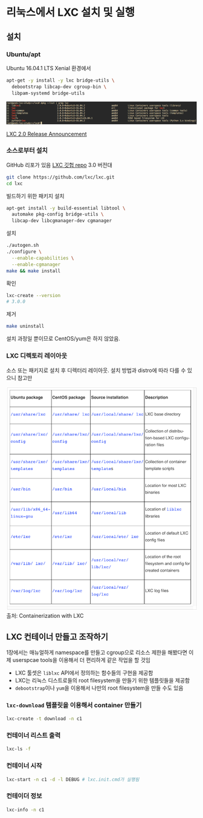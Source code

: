 # 리눅스에서 LXC 설치 및 실행

## 설치

### Ubuntu/apt
Ubuntu 16.04.1 LTS Xenial 환경에서

``` bash
apt-get -y install -y lxc bridge-utils \
  debootstrap libcap-dev cgroup-bin \
  libpam-systemd bridge-utils
```

![dpkg --list | grep lxc](/images/dpkg-list-grep-lxc.png)

[LXC 2.0 Release Announcement](https://stgraber.org/2016/04/06/lxc-2-0-has-been-released/)


### 소스로부터 설치
GitHub 리포가 있음 [LXC 깃헙 repo](https://github.com/lxc/lxc) 3.0 버전대

``` bash
git clone https://github.com/lxc/lxc.git
cd lxc
```

빌드하기 위한 패키지 설치

``` bash
apt-get install -y build-essential libtool \
  automake pkg-config bridge-utils \
  libcap-dev libcgmanager-dev cgmanager
```

설치
``` bash
./autogen.sh
./configure \
  --enable-capabilities \
  --enable-cgmanager
make && make install
```

확인
``` bash
lxc-create --version
# 3.0.0
```

제거
``` bash
make uninstall
```

설치 과정일 뿐이므로 CentOS/yum은 하지 않았음.


### LXC 디렉토리 레이아웃
소스 또는 패키지로 설치 후 디렉터리 레이아웃. 설치 방법과 distro에 따라 다를 수 있으니 참고만

![LXC 설치 디렉토리 구조](/images/lxc-directory-installation-layout.png)
출처: Containerization with LXC

## LXC 컨테이너 만들고 조작하기

1장에서는 매뉴얼하게 namespace를 만들고 cgroup으로 리소스 제한을 해봤다면 이제 userspcae tools을 이용해서 더 편리하게 같은 작업을 할 것임
* LXC 툴셋은 `liblxc` API에서 정의하는 함수들의 구현을 제공함
* LXC는 리눅스 디스트로들의 root filesystem을 만들기 위한 템플릿들을 제공함
* `debootstrap`이나 `yum`을 이용해서 나만의 root filesystem을 만들 수도 있음

### `lxc-download` 템플릿을 이용해서 container 만들기
```bash
lxc-create -t download -n c1
```

### 컨테이너 리스트 출력
```bash
lxc-ls -f
```

### 컨테이너 시작
```bash
lxc-start -n c1 -d -l DEBUG # lxc.init.cmd가 실행됨
```

### 컨테이더 정보
```bash
lxc-info -n c1
```



